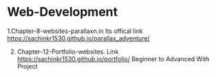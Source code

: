 # Web-Development
1.Chapter-8-websites-parallaxn.in Its offical link  https://sachinkr1530.github.io/parallax_adventure/

2. Chapter-12-Portfolio-websites. Link https://sachinkr1530.github.io/portfolio/
Beginner to Advanced With Project

